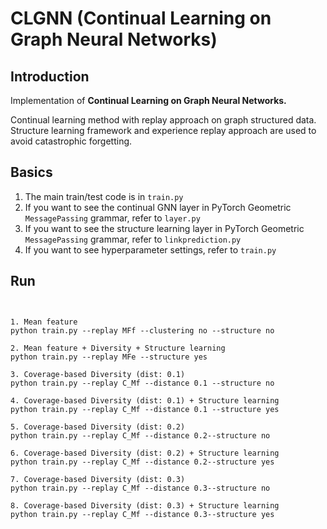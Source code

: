 # CLGNN (Continual Learning on Graph Neural Networks)

## Introduction
Implementation of **Continual Learning on Graph Neural Networks.**  

Continual learning method with replay approach on graph structured data. Structure learning framework and experience replay approach are used to avoid catastrophic forgetting.  


## Basics
1. The main train/test code is in `train.py`
2. If you want to see the continual GNN layer in PyTorch Geometric `MessagePassing` grammar, refer to `layer.py`
3. If you want to see the structure learning layer in PyTorch Geometric `MessagePassing` grammar, refer to `linkprediction.py`
4. If you want to see hyperparameter settings, refer to `train.py`

## Run
<pre>
<code>

1. Mean feature
python train.py --replay MFf --clustering no --structure no

2. Mean feature + Diversity + Structure learning
python train.py --replay MFe --structure yes

3. Coverage-based Diversity (dist: 0.1)
python train.py --replay C_Mf --distance 0.1 --structure no

4. Coverage-based Diversity (dist: 0.1) + Structure learning
python train.py --replay C_Mf --distance 0.1 --structure yes

5. Coverage-based Diversity (dist: 0.2)
python train.py --replay C_Mf --distance 0.2--structure no

6. Coverage-based Diversity (dist: 0.2) + Structure learning
python train.py --replay C_Mf --distance 0.2--structure yes

7. Coverage-based Diversity (dist: 0.3)
python train.py --replay C_Mf --distance 0.3--structure no

8. Coverage-based Diversity (dist: 0.3) + Structure learning
python train.py --replay C_Mf --distance 0.3--structure yes
</code>
</pre>
